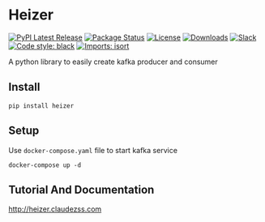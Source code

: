 # Heizer

[![PyPI Latest Release](https://img.shields.io/pypi/v/heizer.svg)](https://pypi.org/project/heizer/)
[![Package Status](https://img.shields.io/pypi/status/heizer.svg)](https://pypi.org/project/heizer/)
[![License](https://img.shields.io/pypi/l/heizer.svg)](https://github.com/claudezss/heizer/blob/main/LICENSE)
[![Downloads](https://static.pepy.tech/personalized-badge/heizer?period=month&units=international_system&left_color=black&left_text=PyPI%20downloads%20per%20month)](https://pepy.tech/project/heizer)
[![Slack](https://img.shields.io/badge/join_Slack-information-brightgreen.svg?logo=slack)](https://heizer-py.slack.com/archives/C050PE7C597)
[![Code style: black](https://img.shields.io/badge/code%20style-black-000000.svg)](https://github.com/psf/black)
[![Imports: isort](https://img.shields.io/badge/%20imports-isort-%231674b1?style=flat)](https://pycqa.github.io/isort/)


A python library to easily create kafka producer and consumer

## Install

```shell
pip install heizer
```

## Setup
Use `docker-compose.yaml` file to start kafka service

```shell
docker-compose up -d
```

## Tutorial And Documentation

http://heizer.claudezss.com


